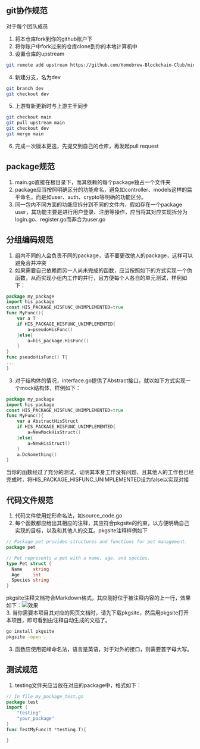 ## git协作规范
对于每个团队成员
1. 将本仓库fork到你的github账户下
2. 将你账户中fork过来的仓库clone到你的本地计算机中
3. 设置仓库的upstream
```bash
git remote add upstream https://github.com/Homebrew-Blockchain-Club/minichain.git
```
4. 新建分支，名为dev
```bash
git branch dev
git checkout dev
```
5. 上游有新更新时与上游主干同步
```bash
git checkout main
git pull upstream main
git checkout dev
git merge main
```
6. 完成一次版本更迭，先提交到自己的仓库，再发起pull request
## package规范
1. main.go直接在根目录下，而其依赖的每个package独占一个文件夹
4. package应当按照明确区分的功能命名，避免如controller、models这样的扁平命名，而是如user、auth、crypto等明确的功能区分。
5. 同一包内不同方面的功能应拆分到不同的文件内，假如存在一个package user，其功能主要是进行用户登录、注册等操作，应当将其对应实现拆分为login.go、register.go而非合为user.go
## 分组编码规范
1. 组内不同的人会负责不同的package，请不要更改他人的package，这样可以避免合并冲突 
2. 如果需要自己依赖而另一人尚未完成的函数，应当按照如下的方式实现一个伪函数，从而实现小组内工作的并行，且方便每个人各自的单元测试，样例如下：
```go
package my_package
import his_package
const HIS_PACKAGE_HISFUNC_UNIMPLEMENTED=true
func MyFunc(){
    var a T
    if HIS_PACKAGE_HISFUNC_UNIMPLEMENTED{
        a=pseudoHisFunc()
    }else{
        a=his_package.HisFunc()
    }
}
func pseudoHisFunc() T{
...
}
```
3. 对于结构体的情况，interface.go提供了Abstract接口，就以如下方式实现一个mock结构体，样例如下：
```go
package my_package
import his_package
const HIS_PACKAGE_HISFUNC_UNIMPLEMENTED=true
func MyFunc(){
    var a AbstractHisStruct
    if HIS_PACKAGE_HISFUNC_UNIMPLEMENTED{
        a=NewMockHisStruct()
    }else{
        a=NewHisStruct()
    }
    a.DoSomething()
}
```
当你的函数经过了充分的测试，证明其本身工作没有问题、且其他人的工作也已经完成时，将HIS_PACKAGE_HISFUNC_UNIMPLEMENTED设为false以实现对接
## 代码文件规范
1. 代码文件使用蛇形命名法，如source_code.go
2. 每个函数都应给出其相应的注释，其应符合pkgsite的约束，以方便明确自己实现的目标，以及和其他人的交互。pkgsite注释样例如下
```go
// Package pet provides structures and functions for pet management.
package pet

// Pet represents a pet with a name, age, and species.
type Pet struct {
  Name    string
  Age     int
  Species string
}
```
pkgsite注释文档符合Markdown格式，其应刚好位于被注释内容的上一行，效果如下：![效果](https://substackcdn.com/image/fetch/f_auto,q_auto:good,fl_progressive:steep/https%3A%2F%2Fsubstack-post-media.s3.amazonaws.com%2Fpublic%2Fimages%2F6bfcb077-75b7-4fe9-ac2c-f4e49402e229_700x900.png)  
3. 当你需要本项目其对应的网页文档时，请先下载pkgsite，然后用pkgsite打开本项目，即可看到由注释自动生成的文档了。
```bash
go install pkgsite
pkgsite -open .
```
3. 函数应使用驼峰命名法，语言是英语，对于对外的接口，则需要首字母大写。
## 测试规范
1. testing文件夹应当放在对应的package中，格式如下：
```go
// In file my_package_test.go
package test
import (
    "testing"
    "your_package"
)
func TestMyFunc(t *testing.T){

}
```